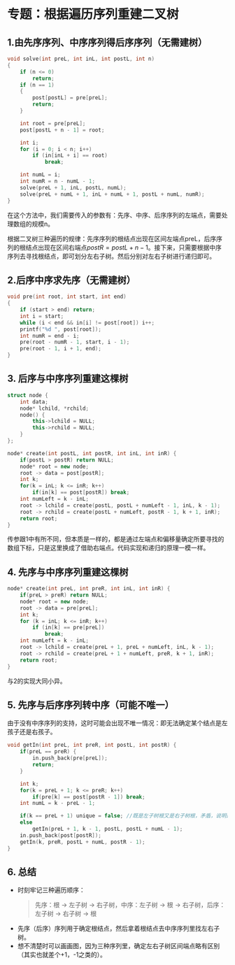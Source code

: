# 专题：根据遍历序列重建二叉树

## 1.由先序序列、中序序列得后序序列（无需建树）
```cpp
void solve(int preL, int inL, int postL, int n)
{
    if (n <= 0)
        return;
    if (n == 1)
    {
        post[postL] = pre[preL];
        return;
    }

    int root = pre[preL];
    post[postL + n - 1] = root;

    int i;
    for (i = 0; i < n; i++)
        if (in[inL + i] == root)
            break;

    int numL = i;
    int numR = n - numL - 1;
    solve(preL + 1, inL, postL, numL);
    solve(preL + numL + 1, inL + numL + 1, postL + numL, numR);
}
```
在这个方法中，我们需要传入的参数有：先序、中序、后序序列的左端点，需要处理数组的规模n。

根据二叉树三种遍历的规律：先序序列的根结点出现在区间左端点preL，后序序列的根结点出现在区间右端点$postR=postL+n-1$。接下来，只需要根据中序序列去寻找根结点，即可划分左右子树。然后分别对左右子树进行递归即可。

## 2.后序中序求先序（无需建树）
```cpp
void pre(int root, int start, int end)
{
    if (start > end) return;
    int i = start;
    while (i < end && in[i] != post[root]) i++;
    printf("%d ", post[root]);
    int numR = end - i;
    pre(root - numR - 1, start, i - 1);
    pre(root - 1, i + 1, end);
}
```

## 3. 后序与中序序列重建这棵树
```cpp
struct node {
    int data;
    node* lchild, *rchild;
    node() {
        this->lchild = NULL;
        this->rchild = NULL;
    }
};

node* create(int postL, int postR, int inL, int inR) {
    if(postL > postR) return NULL;
    node* root = new node;
    root -> data = post[postR];
    int k;
    for(k = inL; k <= inR; k++)
        if(in[k] == post[postR]) break;
    int numLeft = k - inL;
    root -> lchild = create(postL, postL + numLeft - 1, inL, k - 1);
    root -> rchild = create(postL + numLeft, postR - 1, k + 1, inR);
    return root;
}
```
传参跟1中有所不同，但本质是一样的，都是通过左端点和偏移量确定所要寻找的数组下标，只是这里换成了借助右端点。代码实现和递归的原理一模一样。

## 4. 先序与中序序列重建这棵树
```cpp
node* create(int preL, int preR, int inL, int inR) {
    if(preL > preR) return NULL;
    node* root = new node;
    root -> data = pre[preL];
    int k;
    for (k = inL; k <= inR; k++)
        if (in[k] == pre[preL])
            break;
    int numLeft = k - inL;
    root -> lchild = create(preL + 1, preL + numLeft, inL, k - 1);
    root -> rchild = create(preL + 1 + numLeft, preR, k + 1, inR);
    return root;
}
```
与2的实现大同小异。

## 5. 先序与后序序列转中序（可能不唯一）
由于没有中序序列的支持，这时可能会出现不唯一情况：即无法确定某个结点是左孩子还是右孩子。
```cpp
void getIn(int preL, int preR, int postL, int postR) {
    if(preL == preR) {
        in.push_back(pre[preL]);
        return;
    }

    int k;
    for(k = preL + 1; k <= preR; k++)
        if(pre[k] == post[postR - 1]) break;
    int numL = k - preL - 1;

    if(k == preL + 1) unique = false; //既是左子树根又是右子树根，矛盾，说明这棵树无法唯一确定。
    else
        getIn(preL + 1, k - 1, postL, postL + numL - 1);
    in.push_back(post[postR]);
    getIn(k, preR, postL + numL, postR - 1);
}
```

## 6. 总结
- 时刻牢记三种遍历顺序：
  > 先序：根 -> 左子树 -> 右子树，中序：左子树 -> 根 -> 右子树，后序：左子树 -> 右子树 -> 根
- 先序（后序）序列用于确定根结点，然后拿着根结点去中序序列里找左右子树。
- 想不清楚时可以画画图，因为三种序列里，确定左右子树区间端点略有区别（其实也就差个+1，-1之类的）。